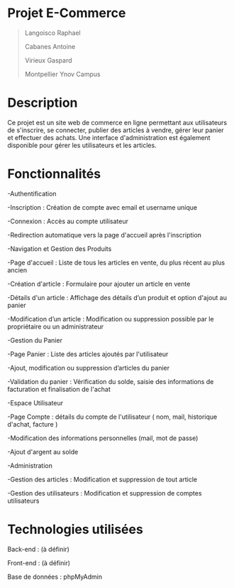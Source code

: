# Projet E-Commerce

>Langoisco Raphael
>
>Cabanes Antoine
>
>Virieux Gaspard
>
>Montpellier Ynov Campus

  # __Description__

Ce projet est un site web de commerce en ligne permettant aux utilisateurs de s'inscrire, se connecter, publier des articles à vendre, gérer leur panier et effectuer des achats. Une interface d'administration est également disponible pour gérer les utilisateurs et les articles.

  # __Fonctionnalités__

-Authentification

-Inscription : Création de compte avec email et username unique

-Connexion : Accès au compte utilisateur

-Redirection automatique vers la page d'accueil après l'inscription

-Navigation et Gestion des Produits

-Page d'accueil  : Liste de tous les articles en vente, du plus récent au plus ancien

-Création d'article  : Formulaire pour ajouter un article en vente

-Détails d'un article  : Affichage des détails d’un produit et option d'ajout au panier

-Modification d’un article  : Modification ou suppression possible par le propriétaire ou un administrateur

-Gestion du Panier

-Page Panier : Liste des articles ajoutés par l'utilisateur

-Ajout, modification ou suppression d’articles du panier

-Validation du panier  : Vérification du solde, saisie des informations de facturation et finalisation de l'achat

-Espace Utilisateur

-Page Compte  : détails du compte de l'utilisateur ( nom, mail, historique d'achat, facture )

-Modification des informations personnelles (mail, mot de passe)

-Ajout d'argent au solde

-Administration 

-Gestion des articles : Modification et suppression de tout article

-Gestion des utilisateurs : Modification et suppression de comptes utilisateurs

  # __Technologies utilisées__

Back-end : (à définir)

Front-end : (à définir)

Base de données : phpMyAdmin
